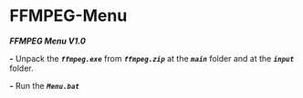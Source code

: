 # FFMPEG-Menu

***FFMPEG Menu V1.0***

***-*** Unpack the ***```ffmpeg.exe```*** from ***```ffmpeg.zip```*** at the ***```main```*** folder and at the ***```input```*** folder.

***-*** Run the ***```Menu.bat```***
